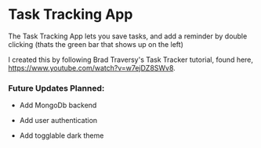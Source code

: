 # Task Tracking App

The Task Tracking App lets you save tasks, and add a reminder by double clicking (thats the green bar that shows up on the left)


I created this by following Brad Traversy's Task Tracker tutorial, found here, https://www.youtube.com/watch?v=w7ejDZ8SWv8.


### Future Updates Planned:

* Add MongoDb backend

* Add user authentication

* Add togglable dark theme
